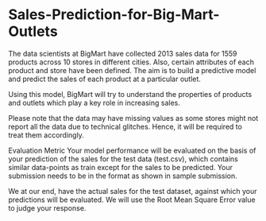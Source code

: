# Sales-Prediction-for-Big-Mart-Outlets
The data scientists at BigMart have collected 2013 sales data for 1559 products across 10 stores in different cities. 
Also, certain attributes of each product and store have been defined. The aim is to build a predictive model and predict the sales of each product at a particular outlet.

Using this model, BigMart will try to understand the properties of products and outlets which play a key role in increasing sales.

Please note that the data may have missing values as some stores might not report all the data due to technical glitches.
Hence, it will be required to treat them accordingly.

Evaluation Metric
Your model performance will be evaluated on the basis of your prediction of the sales for the test data (test.csv), 
which contains similar data-points as train except for the sales to be predicted. Your submission needs to be in the format as shown in sample submission.

We at our end, have the actual sales for the test dataset, against which your predictions will be evaluated. 
We will use the Root Mean Square Error value to judge your response.

